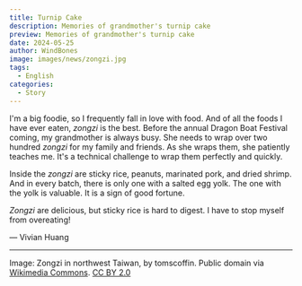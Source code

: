 ```yaml
---
title: Turnip Cake
description: Memories of grandmother's turnip cake
preview: Memories of grandmother's turnip cake
date: 2024-05-25
author: WindBones
image: images/news/zongzi.jpg
tags:
  - English
categories:
  - Story
---
```


I'm a big foodie, so I frequently fall in love with food. And of all the foods I have ever eaten, *zongzi* is the best. Before the annual Dragon Boat Festival coming,  my grandmother is always busy. She needs to wrap over two hundred *zongzi* for my family and friends. As she wraps them, she patiently teaches me. It's a technical challenge to wrap them perfectly and quickly.

Inside the *zongzi* are sticky rice, peanuts, marinated pork, and dried shrimp. And in every batch, there is only one with a salted egg yolk. The one with the yolk is valuable. It is a sign of good fortune.

*Zongzi* are delicious, but sticky rice is hard to digest. I have to stop myself from overeating!

— Vivian Huang

---

Image: Zongzi in northwest Taiwan, by tomscoffin. Public domain via [Wikimedia Commons](https://commons.wikimedia.org/wiki/Category:Zongzi_in_Taiwan#/media/File:2010-09-04_Zongzi_in_northwest_Taiwan.jpg). [CC BY 2.0](https://creativecommons.org/licenses/by/2.0)